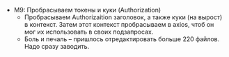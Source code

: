 - M9: Пробрасываем токены и куки (Authorization)
  - Пробрасываем Authorizaition заголовок, а также куки (на вырост) в контекст. Затем этот контекст пробрасываем в axios, чтоб он мог их использовать в своих подзапросах.
  - Боль и печаль – пришлось отредактировать больше 220 файлов. Надо сразу заводить.
